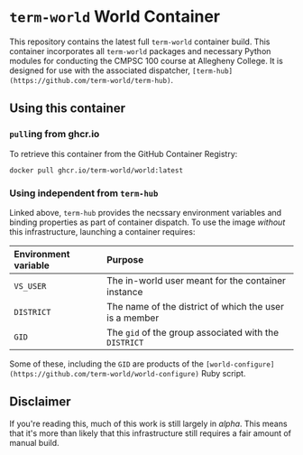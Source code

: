 # `term-world` World Container

This repository contains the latest full `term-world` container build. This container
incorporates all `term-world` packages and necessary Python modules for conducting
the CMPSC 100 course at Allegheny College. It is designed for use with the associated
dispatcher, `[term-hub](https://github.com/term-world/term-hub)`.

## Using this container

### `pull`ing from ghcr.io

To retrieve this container from the GitHub Container Registry:

```
docker pull ghcr.io/term-world/world:latest
```

### Using independent from `term-hub`

Linked above, `term-hub` provides the necssary environment variables and binding
properties as part of container dispatch. To use the image _without_ this infrastructure,
launching a container requires:

|Environment variable |Purpose                                                           |
|:--------------------|:-----------------------------------------------------------------|
|`VS_USER`            |The in-world user meant for the container instance                |
|`DISTRICT`           |The name of the district of which the user is a member            |
|`GID`                |The `gid` of the group associated with the `DISTRICT`             |

Some of these, including the `GID` are products of the 
`[world-configure](https://github.com/term-world/world-configure)` Ruby script. 

## Disclaimer

If you're reading this, much of this work is still largely in _alpha_. This means that it's
more than likely that this infrastructure still requires a fair amount of manual build.
